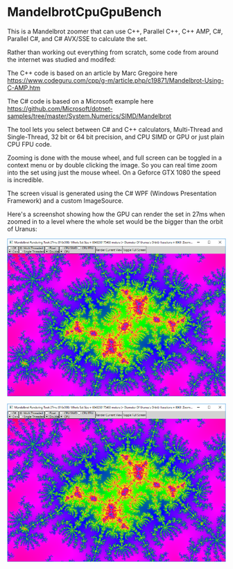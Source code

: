 # MandelbrotCpuGpuBench
This is a Mandelbrot zoomer that can use C++, Parallel C++, C++ AMP, C#, Parallel C#, and C# AVX/SSE to calculate the set.

Rather than working out everything from scratch, some code from around the internet was studied and modifed:

The C++ code is based on an article by Marc Gregoire here https://www.codeguru.com/cpp/g-m/article.php/c19871/Mandelbrot-Using-C-AMP.htm

The C# code is based on a Microsoft example here https://github.com/Microsoft/dotnet-samples/tree/master/System.Numerics/SIMD/Mandelbrot

The tool lets you select between C# and C++ calculators, Multi-Thread and Single-Thread, 32 bit or 64 bit precision, and CPU SIMD or GPU or just plain CPU FPU code.

Zooming is done with the mouse wheel, and full screen can be toggled in a context menu or by double clicking the image. So you can real time zoom into the set using just the mouse wheel. On a Geforce GTX 1080 the speed is incredible.

The screen visual is generated using the C# WPF (Windows Presentation Framework) and a custom ImageSource.

Here's a screenshot showing how the GPU can render the set in 27ms when zoomed in to a level where the whole set would be the bigger than the orbit of Uranus:

![Screenshot](Documentation/ScreenShot.png)
<p align="center">
<img src="Documentation/ScreenShot.png">
</p>
